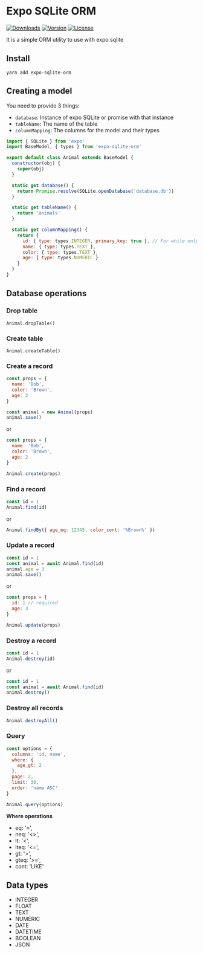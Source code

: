 # Expo SQLite ORM

<a href="https://npmcharts.com/compare/expo-sqlite-orm?minimal=true"><img src="https://img.shields.io/npm/dm/expo-sqlite-orm.svg" alt="Downloads"></a>
<a href="https://www.npmjs.com/package/expo-sqlite-orm"><img src="https://img.shields.io/npm/v/expo-sqlite-orm.svg" alt="Version"></a>
<a href="https://www.npmjs.com/package/expo-sqlite-orm"><img src="https://img.shields.io/npm/l/expo-sqlite-orm.svg" alt="License"></a>

It is a simple ORM utility to use with expo sqlite

## Install

`yarn add expo-sqlite-orm`

## Creating a model

You need to provide 3 things:

- `database`: Instance of expo SQLite or promise with that instance
- `tableName`: The name of the table
- `columnMapping`: The columns for the model and their types

```javascript
import { SQLite } from 'expo'
import BaseModel, { types } from 'expo-sqlite-orm'

export default class Animal extends BaseModel {
  constructor(obj) {
    super(obj)
  }

  static get database() {
    return Promise.resolve(SQLite.openDatabase('database.db'))
  }

  static get tableName() {
    return 'animals'
  }

  static get columnMapping() {
    return {
      id: { type: types.INTEGER, primary_key: true }, // For while only supports id as primary key
      name: { type: types.TEXT },
      color: { type: types.TEXT },
      age: { type: types.NUMERIC }
    }
  }
}
```

## Database operations

### Drop table

`Animal.dropTable()`

### Create table

`Animal.createTable()`

### Create a record

```javascript
const props = {
  name: 'Bob',
  color: 'Brown',
  age: 2
}

const animal = new Animal(props)
animal.save()
```

or

```javascript
const props = {
  name: 'Bob',
  color: 'Brown',
  age: 2
}

Animal.create(props)
```

### Find a record

```javascript
const id = 1
Animal.find(id)
```

or

```javascript
Animal.findBy({ age_eq: 12345, color_cont: '%Brown%' })
```

### Update a record

```javascript
const id = 1
const animal = await Animal.find(id)
animal.age = 3
animal.save()
```

or

```javascript
const props = {
  id: 1 // required
  age: 3
}

Animal.update(props)
```

### Destroy a record

```javascript
const id = 1
Animal.destroy(id)
```

or

```javascript
const id = 1
const animal = await Animal.find(id)
animal.destroy()
```

### Destroy all records

```javascript
Animal.destroyAll()
```

### Query

```javascript
const options = {
  columns: 'id, name',
  where: {
    age_gt: 2
  },
  page: 2,
  limit: 30,
  order: 'name ASC'
}

Animal.query(options)
```

**Where operations**

- eq: '=',
- neq: '<>',
- lt: '<',
- lteq: '<=',
- gt: '>',
- gteq: '>=',
- cont: 'LIKE'

## Data types

- INTEGER
- FLOAT
- TEXT
- NUMERIC
- DATE
- DATETIME
- BOOLEAN
- JSON
